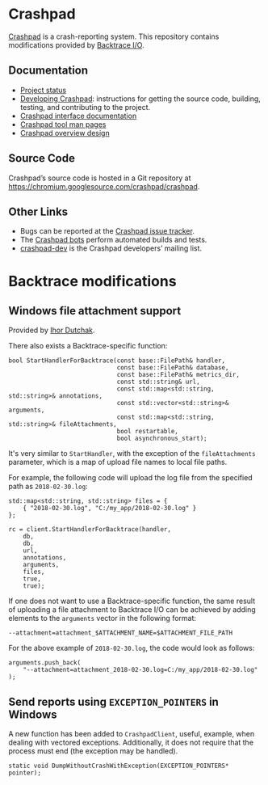 <!--
Copyright 2015 The Crashpad Authors. All rights reserved.

Licensed under the Apache License, Version 2.0 (the "License");
you may not use this file except in compliance with the License.
You may obtain a copy of the License at

    http://www.apache.org/licenses/LICENSE-2.0

Unless required by applicable law or agreed to in writing, software
distributed under the License is distributed on an "AS IS" BASIS,
WITHOUT WARRANTIES OR CONDITIONS OF ANY KIND, either express or implied.
See the License for the specific language governing permissions and
limitations under the License.
-->
# Crashpad

[Crashpad](https://crashpad.chromium.org/) is a crash-reporting system.
This repository contains modifications provided by [Backtrace I/O](https://backtrace.io).

## Documentation

 * [Project status](doc/status.md)
 * [Developing Crashpad](doc/developing.md): instructions for getting the source
   code, building, testing, and contributing to the project.
 * [Crashpad interface documentation](https://crashpad.chromium.org/doxygen/)
 * [Crashpad tool man pages](doc/man.md)
 * [Crashpad overview design](doc/overview_design.md)

## Source Code

Crashpad’s source code is hosted in a Git repository at
https://chromium.googlesource.com/crashpad/crashpad.

## Other Links

 * Bugs can be reported at the [Crashpad issue
   tracker](https://crashpad.chromium.org/bug/).
 * The [Crashpad bots](https://ci.chromium.org/p/crashpad/g/main/console)
   perform automated builds and tests.
 * [crashpad-dev](https://groups.google.com/a/chromium.org/group/crashpad-dev)
   is the Crashpad developers’ mailing list.
   
# Backtrace modifications


## Windows file attachment support

Provided by [Ihor Dutchak](https://github.com/Youw/crashpad).

There also exists a Backtrace-specific function:

```
bool StartHandlerForBacktrace(const base::FilePath& handler,
                              const base::FilePath& database,
                              const base::FilePath& metrics_dir,
                              const std::string& url,
                              const std::map<std::string, std::string>& annotations,
                              const std::vector<std::string>& arguments,
                              const std::map<std::string, std::string>& fileAttachments,
                              bool restartable,
                              bool asynchronous_start);
```

It's very similar to `StartHandler`, with the exception of the
`fileAttachments` parameter, which is a map of upload file names to
local file paths.

For example, the following code will upload the log file from the specified
path as `2018-02-30.log`:

```
std::map<std::string, std::string> files = {
    { "2018-02-30.log", "C:/my_app/2018-02-30.log" }
};

rc = client.StartHandlerForBacktrace(handler,
    db,
    db,
    url,
    annotations,
    arguments,
    files,
    true,
    true);
```

If one does not want to use a Backtrace-specific function, the same result of
uploading a file attachment to Backtrace I/O can be achieved by adding elements
to the `arguments` vector in the following format:
```
--attachment=attachment_$ATTACHMENT_NAME=$ATTACHMENT_FILE_PATH
```

For the above example of `2018-02-30.log`, the code would look as follows:

```
arguments.push_back(
    "--attachment=attachment_2018-02-30.log=C:/my_app/2018-02-30.log"
);
```

## Send reports using `EXCEPTION_POINTERS` in Windows
A new function has been added to `CrashpadClient`, useful, example, when
dealing with vectored exceptions. Additionally, it does not require that
the process must end (the exception may be handled).

```
static void DumpWithoutCrashWithException(EXCEPTION_POINTERS* pointer);
```

